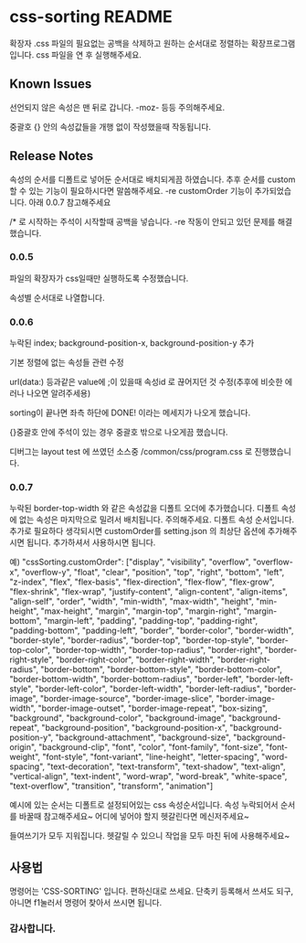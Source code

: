 # css-sorting README

확장자 .css 파일의 필요없는 공백을 삭제하고 원하는 순서대로 정렬하는 확장프로그램입니다.
css 파일을 연 후 실행해주세요.

## Known Issues

선언되지 않은 속성은 맨 뒤로 갑니다. -moz- 등등
주의해주세요.

중괄호 {} 안의 속성값들을 개행 없이 작성했을때 작동됩니다.

## Release Notes
속성의 순서를 디폴트로 넣어둔 순서대로 배치되게끔 하였습니다.
추후 순서를 custom 할 수 있는 기능이 필요하시다면 말씀해주세요.
-re customOrder 기능이 추가되었습니다. 아래 0.0.7 참고해주세요

/* 로 시작하는 주석이 시작할때 공백을 넣습니다.
-re 작동이 안되고 있던 문제를 해결했습니다.

### 0.0.5

파일의 확장자가 css일때만 실행하도록 수정했습니다.

속성별 순서대로 나열합니다.

### 0.0.6

누락된 index; background-position-x, background-position-y 추가

기본 정렬에 없는 속성들 관련 수정

url(data:) 등과같은 value에 ;이 있을때 속성id 로 끊어지던 것 수정(추후에 비슷한 에러나 나오면 알려주세용)

sorting이 끝나면 좌측 하단에 DONE! 이라는 메세지가 나오게 했습니다.

{}중괄호 안에 주석이 있는 경우 중괄호 밖으로 나오게끔 했습니다.

디버그는 layout test 에 쓰였던 소스중 /common/css/program.css 로 진행했습니다.

### 0.0.7

누락된 border-top-width 와 같은 속성값을 디폴트 오더에 추가했습니다.
디폴트 속성에 없는 속성은 마지막으로 밀려서 배치됩니다. 주의해주세요.
디폴트 속성 순서입니다. 추가로 필요하다 생각되시면 customOrder를 setting.json 의 최상단 옵션에 추가해주시면 됩니다. 추가하셔서 사용하시면 됩니다.

예)
"cssSorting.customOrder": ["display", "visibility", "overflow", "overflow-x", "overflow-y", "float", "clear", "position", "top", "right", "bottom", "left", "z-index", "flex", "flex-basis", "flex-direction", "flex-flow", "flex-grow", "flex-shrink", "flex-wrap", "justify-content", "align-content", "align-items", "align-self", "order", "width", "min-width", "max-width", "height", "min-height", "max-height", "margin", "margin-top", "margin-right", "margin-bottom", "margin-left", "padding", "padding-top", "padding-right", "padding-bottom", "padding-left", "border", "border-color", "border-width", "border-style", "border-radius", "border-top", "border-top-style", "border-top-color", "border-top-width", "border-top-radius", "border-right", "border-right-style", "border-right-color", "border-right-width", "border-right-radius", "border-bottom", "border-bottom-style", "border-bottom-color", "border-bottom-width", "border-bottom-radius", "border-left", "border-left-style", "border-left-color", "border-left-width", "border-left-radius", "border-image", "border-image-source", "border-image-slice", "border-image-width", "border-image-outset", "border-image-repeat", "box-sizing", "background", "background-color", "background-image", "background-repeat", "background-position", "background-position-x", "background-position-y", "background-attachment", "background-size", "background-origin", "background-clip", "font", "color", "font-family", "font-size", "font-weight", "font-style", "font-variant", "line-height", "letter-spacing", "word-spacing", "text-decoration", "text-transform", "text-shadow", "text-align", "vertical-align", "text-indent", "word-wrap", "word-break", "white-space", "text-overflow", "transition", "transform", "animation"]

예시에 있는 순서는 디폴트로 설정되어있는 css 속성순서입니다. 속성 누락되어서 순서를 바꿀때 참고해주세요~
어디에 넣어야 할지 헷갈린다면 메신저주세요~

들여쓰기가 모두 지워집니다. 헷갈릴 수 있으니 작업을 모두 마친 뒤에 사용해주세요~

## 사용법

명령어는 'CSS-SORTING' 입니다.
편하신대로 쓰세요. 단축키 등록해서 쓰셔도 되구, 아니면 f1눌러서 명령어 찾아서 쓰시면 됩니다.

### 감사합니다.